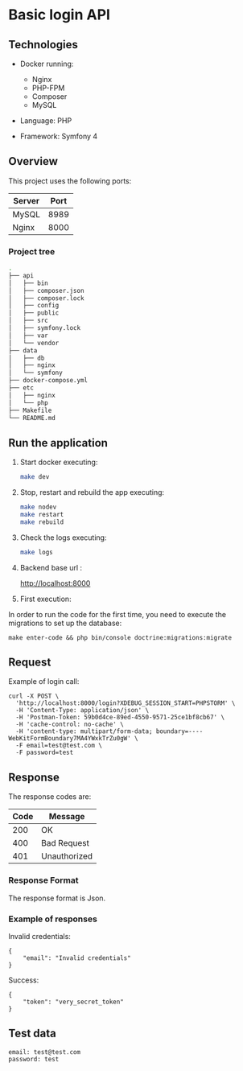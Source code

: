 # Basic login API

## Technologies

- Docker running:
    - Nginx
    - PHP-FPM
    - Composer
    - MySQL
    
- Language: PHP
- Framework: Symfony 4

## Overview

This project uses the following ports:

| Server     | Port |
|------------|------|
| MySQL      | 8989 |
| Nginx      | 8000 |

### Project tree

```sh
.
├── api
│   ├── bin
│   ├── composer.json
│   ├── composer.lock
│   ├── config
│   ├── public
│   ├── src
│   ├── symfony.lock
│   ├── var
│   └── vendor
├── data
│   ├── db
│   ├── nginx
│   └── symfony
├── docker-compose.yml
├── etc
│   ├── nginx
│   └── php
├── Makefile
└── README.md

```

## Run the application

1. Start docker executing: 

    ```sh
    make dev
    ```

2. Stop, restart and rebuild the app executing:

    ```sh
    make nodev
    make restart
    make rebuild
    ```

3. Check the logs executing:

    ```sh
    make logs
    ```

4. Backend base url :

    [http://localhost:8000](http://localhost:8000/)
    
5. First execution:

In order to run the code for the first time, you need to execute the migrations to set up the database: 

    make enter-code && php bin/console doctrine:migrations:migrate
    
## Request

Example of login call:

    curl -X POST \
      'http://localhost:8000/login?XDEBUG_SESSION_START=PHPSTORM' \
      -H 'Content-Type: application/json' \
      -H 'Postman-Token: 59b0d4ce-89ed-4550-9571-25ce1bf8cb67' \
      -H 'cache-control: no-cache' \
      -H 'content-type: multipart/form-data; boundary=----WebKitFormBoundary7MA4YWxkTrZu0gW' \
      -F email=test@test.com \
      -F password=test

## Response

The response codes are:

| Code     | Message      |
|----------|--------------|
| 200      | OK           |
| 400      | Bad Request  |
| 401      | Unauthorized |

### Response Format

The response format is Json.

### Example of responses

Invalid credentials:

    {
        "email": "Invalid credentials"
    }

Success:

    {
        "token": "very_secret_token"
    }
    
## Test data

    email: test@test.com
    password: test